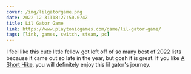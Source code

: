 ```yaml
---
cover: /img/lilgatorgame.png
date: 2022-12-31T18:27:50.074Z
title: Lil Gator Game
link: https://www.playtonicgames.com/game/lil-gator-game/
tags: [link, games, switch, steam, pc]
---
```


I feel like this cute little fellow got left off of so many best of 2022 lists because it came out so late in the year, but gosh it is great. If you like [A Short Hike](https://melkat.blog/p/140113823/), you will definitely enjoy this lil gator's journey.
